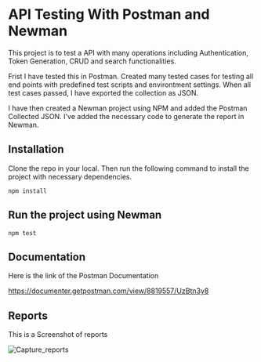 # API Testing With Postman and Newman
This project is to test a API with many operations including Authentication, Token Generation, CRUD and search functionalities. 

Frist I have tested this in Postman. Created many tested cases for testing all end points with predefined test scripts and environtment settings. 
When all test cases passed, I have exported the collection as JSON.

I have then created a Newman project using NPM and added the Postman Collected JSON. I've added the necessary
code to generate the report in Newman.

## Installation 
Clone the repo in your local. Then run the following command to install the project with necessary dependencies.

`npm install`

## Run the project using Newman

`npm test`

## Documentation

Here is the link of the Postman Documentation

https://documenter.getpostman.com/view/8819557/UzBtn3y8

## Reports

This is a Screenshot of reports

![Capture_reports](https://user-images.githubusercontent.com/108174180/176270595-529f106f-dd09-4556-bc3a-8eb4736af141.PNG)



